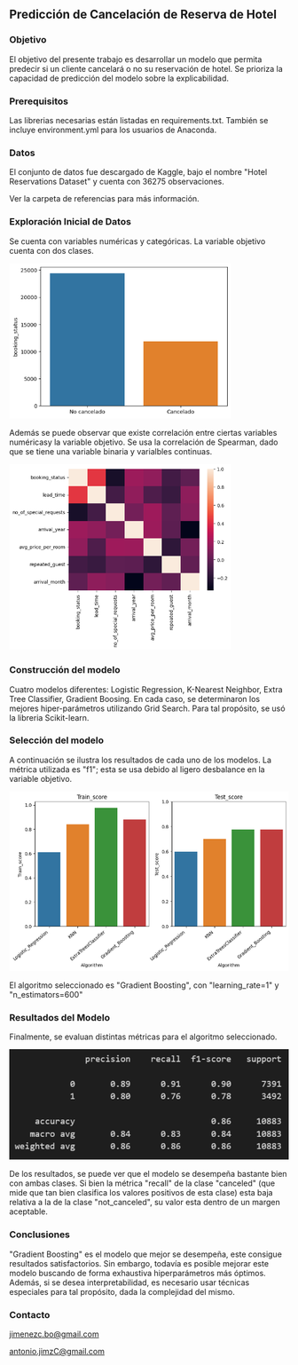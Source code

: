 ## Predicción de Cancelación de Reserva de Hotel

### Objetivo
El objetivo del presente trabajo es desarrollar un modelo que permita predecir si un cliente cancelará o no su reservación de hotel. Se prioriza la capacidad de predicción del modelo sobre la explicabilidad.

### Prerequisitos

Las librerias necesarias están listadas en requirements.txt. También se incluye environment.yml para los usuarios de Anaconda.

### Datos

El conjunto de datos fue descargado de Kaggle, bajo el nombre "Hotel Reservations Dataset" y cuenta con 36275 observaciones.

Ver la carpeta de referencias para más información.

### Exploración Inicial de Datos

Se cuenta con variables numéricas y categóricas. La variable objetivo cuenta con dos clases.

<img src="referencias/images/target.png" alt="Alt text 1" width="400"/>

Además se puede observar que existe correlación entre ciertas variables numéricasy la variable objetivo. Se usa la correlación de Spearman, dado que se tiene una variable binaria y varialbles continuas. 

<img src="referencias/images/corr.png" alt="Alt text 1" width="400"/>

### Construcción del modelo
Cuatro modelos diferentes: Logistic Regression, K-Nearest Neighbor, Extra Tree Classifier, Gradient Boosing. En cada caso,  se determinaron los mejores hiper-parámetros utilizando Grid Search. Para tal propósito, se usó la libreria Scikit-learn.

### Selección del modelo

A continuación se ilustra los resultados de cada uno de los modelos. La métrica utilizada es "f1"; esta se usa debido al ligero desbalance en la variable objetivo.

<img src="referencias/images/scores.png" alt="Alt text 1" width="600"/>

El algoritmo seleccionado es "Gradient Boosting", con "learning_rate=1" y "n_estimators=600"


### Resultados del Modelo

Finalmente, se evaluan distintas métricas para el algoritmo seleccionado.


<img src="referencias/images/result.PNG" alt="Alt text 1" width="600"/> 

De los resultados, se puede ver que el modelo se desempeña bastante bien con ambas clases. Si bien la métrica "recall" de la clase "canceled" (que mide que tan bien clasifica los valores positivos de esta clase) esta baja relativa a la de la clase "not_canceled", su valor esta dentro de un margen aceptable.


### Conclusiones

"Gradient Boosting" es el modelo que mejor se desempeña, este consigue resultados satisfactorios. Sin embargo, todavía es posible mejorar este modelo buscando de forma exhaustiva hiperparámetros más óptimos. Además, si se desea interpretabilidad, es necesario usar técnicas especiales para tal propósito, dada la complejidad del mismo.

### Contacto

jimenezc.bo@gmail.com  

antonio.jimzC@gmail.com

